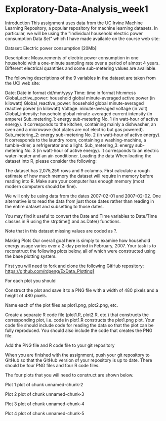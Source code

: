 # Exploratory-Data-Analysis_week1
Introduction
This assignment uses data from the UC Irvine Machine Learning Repository, a popular repository for machine learning datasets. In particular, we will be using the "Individual household electric power consumption Data Set" which I have made available on the course web site:

Dataset: Electric power consumption [20Mb]

Description: Measurements of electric power consumption in one household with a one-minute sampling rate over a period of almost 4 years. Different electrical quantities and some sub-metering values are available.

The following descriptions of the 9 variables in the dataset are taken from the UCI web site:

Date: Date in format dd/mm/yyyy
Time: time in format hh:mm:ss
Global_active_power: household global minute-averaged active power (in kilowatt)
Global_reactive_power: household global minute-averaged reactive power (in kilowatt)
Voltage: minute-averaged voltage (in volt)
Global_intensity: household global minute-averaged current intensity (in ampere)
Sub_metering_1: energy sub-metering No. 1 (in watt-hour of active energy). It corresponds to the kitchen, containing mainly a dishwasher, an oven and a microwave (hot plates are not electric but gas powered).
Sub_metering_2: energy sub-metering No. 2 (in watt-hour of active energy). It corresponds to the laundry room, containing a washing-machine, a tumble-drier, a refrigerator and a light.
Sub_metering_3: energy sub-metering No. 3 (in watt-hour of active energy). It corresponds to an electric water-heater and an air-conditioner.
Loading the data
When loading the dataset into R, please consider the following:

The dataset has 2,075,259 rows and 9 columns. First calculate a rough estimate of how much memory the dataset will require in memory before reading into R. Make sure your computer has enough memory (most modern computers should be fine).

We will only be using data from the dates 2007-02-01 and 2007-02-02. One alternative is to read the data from just those dates rather than reading in the entire dataset and subsetting to those dates.

You may find it useful to convert the Date and Time variables to Date/Time classes in R using the strptime() and as.Date() functions.

Note that in this dataset missing values are coded as ?.

Making Plots
Our overall goal here is simply to examine how household energy usage varies over a 2-day period in February, 2007. Your task is to reconstruct the following plots below, all of which were constructed using the base plotting system.

First you will need to fork and clone the following GitHub repository: https://github.com/rdpeng/ExData_Plotting1

For each plot you should

Construct the plot and save it to a PNG file with a width of 480 pixels and a height of 480 pixels.

Name each of the plot files as plot1.png, plot2.png, etc.

Create a separate R code file (plot1.R, plot2.R, etc.) that constructs the corresponding plot, i.e. code in plot1.R constructs the plot1.png plot. Your code file should include code for reading the data so that the plot can be fully reproduced. You should also include the code that creates the PNG file.

Add the PNG file and R code file to your git repository

When you are finished with the assignment, push your git repository to GitHub so that the GitHub version of your repository is up to date. There should be four PNG files and four R code files.

The four plots that you will need to construct are shown below.

Plot 1
plot of chunk unnamed-chunk-2

Plot 2
plot of chunk unnamed-chunk-3

Plot 3
plot of chunk unnamed-chunk-4

Plot 4
plot of chunk unnamed-chunk-5
